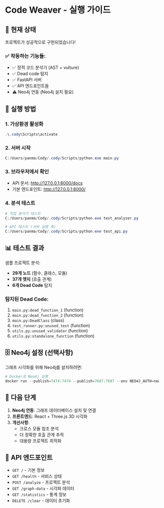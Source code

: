# Code Weaver - 실행 가이드

## 🚀 현재 상태

프로젝트가 성공적으로 구현되었습니다!

### ✅ 작동하는 기능들:
- ✅ 정적 코드 분석기 (AST + vulture)
- ✅ Dead code 탐지
- ✅ FastAPI 서버 
- ✅ API 엔드포인트들
- ⚠️ Neo4j 연동 (Neo4j 설치 필요)

## 🔧 실행 방법

### 1. 가상환경 활성화
```powershell
.\.cody\Scripts\activate
```

### 2. 서버 시작
```powershell
C:/Users/panma/Cody/.cody/Scripts/python.exe main.py
```

### 3. 브라우저에서 확인
- API 문서: http://127.0.0.1:8000/docs
- 기본 엔드포인트: http://127.0.0.1:8000/

### 4. 분석 테스트
```powershell
# 직접 분석기 테스트
C:/Users/panma/Cody/.cody/Scripts/python.exe test_analyzer.py

# API 테스트 (서버 실행 후)
C:/Users/panma/Cody/.cody/Scripts/python.exe test_api.py
```

## 📊 테스트 결과

샘플 프로젝트 분석:
- **29개 노드** (함수, 클래스, 모듈)
- **37개 엣지** (호출 관계)
- **6개 Dead Code** 탐지

### 탐지된 Dead Code:
1. `main.py:dead_function_1` (function)
2. `main.py:dead_function_2` (function) 
3. `main.py:DeadClass` (class)
4. `test_runner.py:unused_test` (function)
5. `utils.py:unused_validator` (function)
6. `utils.py:standalone_function` (function)

## 🗄️ Neo4j 설정 (선택사항)

그래프 시각화를 위해 Neo4j를 설치하려면:

```powershell
# Docker로 Neo4j 실행
docker run --publish=7474:7474 --publish=7687:7687 --env NEO4J_AUTH=neo4j/password neo4j:latest
```

## 🎯 다음 단계

1. **Neo4j 연동**: 그래프 데이터베이스 설치 및 연결
2. **프론트엔드**: React + Three.js 3D 시각화
3. **개선사항**: 
   - 크로스 모듈 참조 분석
   - 더 정확한 호출 관계 추적
   - 대용량 프로젝트 최적화

## 🧪 API 엔드포인트

- `GET /` - 기본 정보
- `GET /health` - 서비스 상태
- `POST /analyze` - 프로젝트 분석
- `GET /graph-data` - 시각화 데이터
- `GET /statistics` - 통계 정보
- `DELETE /clear` - 데이터 초기화
